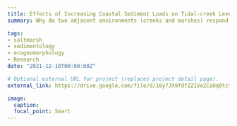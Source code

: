 ```yaml
---
title: Effects of Increasing Coastal Sediment Loads on Tidal-creek Levee Morphology
summary: Why do two adjacent environments (creeks and marshes) respond to sediment loading in different ways?

tags:
- saltmarsh
- sedimentology
- ecogeomorphology
- Research
date: "2021-12-10T00:00:00Z"

# Optional external URL for project (replaces project detail page).
external_link: https://drive.google.com/file/d/16y7JX9fdfZZIVeZCaUq0tctL1SSO6Y9h/view?usp=sharing

image:
  caption:
  focal_point: Smart
---
```

